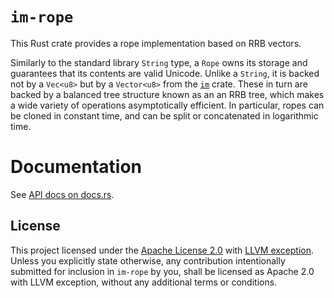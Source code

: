 # `im-rope`

This Rust crate provides a rope implementation based on RRB vectors.

Similarly to the standard library `String` type, a `Rope` owns its storage and
guarantees that its contents are valid Unicode. Unlike a `String`, it is backed
not by a `Vec<u8>` but by a `Vector<u8>` from the [`im`](https://docs.rs/im)
crate. These in turn are backed by a balanced tree structure known as an an RRB
tree, which makes a wide variety of operations asymptotically efficient. In
particular, ropes can be cloned in constant time, and can be split or
concatenated in logarithmic time.

# Documentation

See [API docs on docs.rs](https://docs.rs/im-rope).

## License

This project licensed under the [Apache License
2.0](https://spdx.org/licenses/Apache-2.0.html) with [LLVM
exception](https://spdx.org/licenses/LLVM-exception.html). Unless you explicitly
state otherwise, any contribution intentionally submitted for inclusion in
`im-rope` by you, shall be licensed as Apache 2.0 with LLVM exception,
without any additional terms or conditions.
